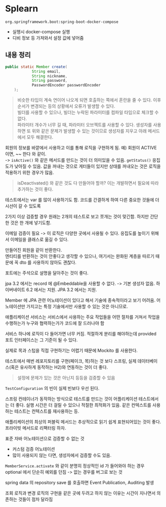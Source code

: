 # Splearn

`org.springframework.boot:spring-boot-docker-compose`

- 실행시 docker-compose 실행
- 디비 정보 등 가져와서 설정 값에 넣어줌

## 내용 정리

```java
public static Member create(
            String email,
            String nickname,
            String password,
            PasswordEncoder passwordEncoder
    );
```

> 비슷한 타입이 계속 연이어 나오게 되면 호출하는 쪽에서 혼란을 줄 수 있다. 이후 순서가 변경되는 등의 상황에서 오류가 발생할 수 있다.  
> 빌더를 사용할 수 있으나, 빌더는 누락된 파라미터를 컴파일 타임으로 체크할 수 없다.  
> 파라미터 개수가 너무 길 때, 파라미터 오브젝트를 사용할 수 있다. 생성자를 사용하면 또 위와 같은 문제가 발생할 수 있는 것이므로 생성자를 지우고 아래 메서드에서 모두 해결한다.

회원의 정보를 바깥에서 사용하고 이를 통해 로직을 구현하게 됨. 예) 회원이 ACTIVE 이면, ~~ 한다 와 같이.  
-> `isActive()` 와 같은 메서드를 만드는 것이 더 의미있을 수 있음.
`getStatus()` 응집도가 낮아질 수 있음. 값을 꺼내는 것으로 게터들이 있지만 상태를 꺼내오는 것은 로직을 적용하기 위한 경우가 많음.

> isDeactivated() 와 같은 것도 다 만들어야 할까? 이는 개발하면서 필요에 따라 추가하는 것이 좋다.

테스트에서는 var 를 많이 사용하기도 함. 코드를 간결하게 하여 다른 중요한 것들에 더 시선이 갈 수 있도록

2가지 이상 검증할 경우 원래는 2개의 테스트로 보고 쪼개는 것이 맞긴함. 하지만 간단한 것은 한 개에 넣기도함.

이메일 검증이 필요 -> 이 로직은 다양한 곳에서 사용될 수 있다.
응집도를 높이기 위해서 이메일을 클래스로 옮길 수 있다.

만들어진 회원을 같이 반환한다.  
엔티티를 반환하는 것이 안좋다고 생각할 수 있으나, 여기서는 완화된 계층을 따르기 때문에 꼭 dto 를 사용하지 않아도 괜찮다.

포트에는 주석으로 설명을 달아주는 것이 좋다.

jpa 3.2 에서는 record 에 @Embeddable을 사용할 수 없다. -> 기본 생성자 없음. 하이버네이트 6.2 에서는 지원. JPA 3.2 에서는 지원.

Member 에 JPA 관련 어노테이션이 있다고 해서 기술에 종속적이라고 보기 어려움. 어노테이션만 가지고는 특정 기술에서만 사용할 수 있는 것은 아니므로.

애플리케이션 서비스는 서비스에서 사용하는 주요 작업들을 어떤 절차를 거쳐서 작업을 수행하는가 누구와 협력하는가가 코드에 잘 드러나야 함

서비스 하나에 로직이 다 들어가면 너무 커짐. 적절하게 분리를 해야하는데 provided 포트 인터페이스는 그 기준이 될 수 있다.

실제로 목과 스텁을 직접 구현하기는 어렵기 때문에 Mockito 를 사용한다.

테스트에서 매번 레포지토리를 구현(페이크, 목)하는 것 보다 스프링, 실제 데이터베이스(혹은 유사하게 동작하는 H2)와 연동하는 것이 더 좋다.

> 설정에 문제가 있는 것은 아닌지 등등을 검증할 수 있음

`TestConfiguration` 의 빈이 실제 빈보다 우선 된다.

스프링 컨테이너가 동작하는 방식으로 테스트를 만드는 것이 어플리케이션 테스트에서는 더 좋다. 실행 시간은 더 걸릴 수 있으나 적절한 최적화가 있음. 같은 컨텍스트를 사용하는 테스트는 컨텍스트를 재사용하는 등.

애플리케이션의 최상의 퍼블릭 메서드는 추상적으로 읽기 쉽게 표현되어있는 것이 좋다. 프라이빗 메서드로 리팩터링 하자.

표준 자바 어노테이션으로 검증할 수 없는 것

- 커스텀 검증 어노테이션
- 많이 사용되지 않는 다면, 생성자에서 검증할 수도 있음.

`MemberService.activate` 와 같이 분명히 정상적인 id 가 들어와야 하는 경우 optional 에서 단순히 예외를 던짐 -> 없는 경우를 버그로 보는 것

spring data 의 repository save 를 호출하면 Event Publication, Auditing 발생

조회 로직과 변경 로직의 구현을 같은 곳에 두려고 하지 않는 이유는 시간이 지나면서 의존하는 것들이 점차 달라짐
